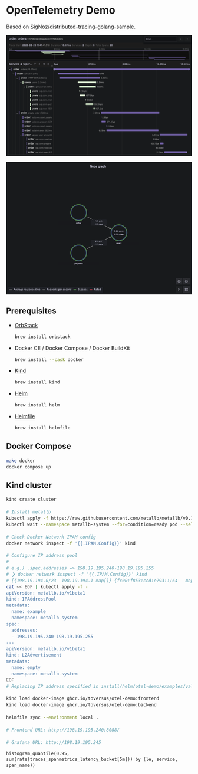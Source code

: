 # OpenTelemetry Demo

Based on [SigNoz/distributed-tracing-golang-sample](https://github.com/SigNoz/distributed-tracing-golang-sample).

![](./assets/imges/orders-tracing.png)

![](./assets/imges/service-graph.png)

## Prerequisites

- [OrbStack](https://docs.orbstack.dev/install)

  ```sh
  brew install orbstack
  ```

- Docker CE / Docker Compose / Docker BuildKit

  ```sh
  brew install --cask docker
  ```

- [Kind](https://kind.sigs.k8s.io/docs/user/quick-start/#installation)

  ```sh
  brew install kind
  ```

- [Helm](https://helm.sh/docs/intro/install/)

  ```sh
  brew install helm
  ```

- [Helmfile](https://helmfile.readthedocs.io/en/latest/#installation)

  ```sh
  brew install helmfile
  ```

## Docker Compose

```sh
make docker
docker compose up
```

## Kind cluster

```sh
kind create cluster

# Install metallb
kubectl apply -f https://raw.githubusercontent.com/metallb/metallb/v0.13.10/config/manifests/metallb-native.yaml
kubectl wait --namespace metallb-system --for=condition=ready pod --selector=app=metallb --timeout=90s

# Check Docker Network IPAM config
docker network inspect -f '{{.IPAM.Config}}' kind

# Configure IP address pool
#
# e.g.) .spec.addresses => 198.19.195.240-198.19.195.255
# ❯ docker network inspect -f '{{.IPAM.Config}}' kind
# [{198.19.194.0/23  198.19.194.1 map[]} {fc00:f853:ccd:e793::/64   map[]}]
cat << EOF | kubectl apply -f -
apiVersion: metallb.io/v1beta1
kind: IPAddressPool
metadata:
  name: example
  namespace: metallb-system
spec:
  addresses:
  - 198.19.195.240-198.19.195.255
---
apiVersion: metallb.io/v1beta1
kind: L2Advertisement
metadata:
  name: empty
  namespace: metallb-system
EOF
# Replacing IP address specified in install/helm/otel-demo/examples/values.local.yaml

kind load docker-image ghcr.io/toversus/otel-demo:frontend
kind load docker-image ghcr.io/toversus/otel-demo:backend

helmfile sync --environment local .

# Frontend URL: http://198.19.195.240:8088/

# Grafana URL: http://198.19.195.245
```


```
histogram_quantile(0.95, sum(rate(traces_spanmetrics_latency_bucket[5m])) by (le, service, span_name))
```